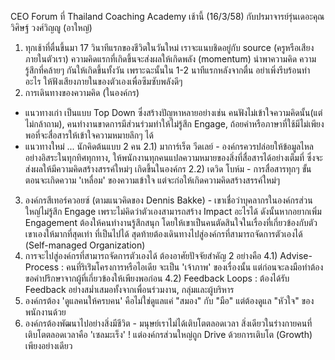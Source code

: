 CEO Forum ที่ Thailand Coaching Academy เช้านี้ (16/3/58) กับปรมาจารย์รุ่นเดอะคุณวิศิษฐ์ วงศ์วิญญู (อาใหญ่)
1) ทุกเช้าที่ตื่นขึ้นมา 17 วินาทีแรกของชีวิตในวันใหม่ เราจะแนบชิดอยู่กับ source (ครูหรือเสียงภายในตัวเรา) ความคิดแรกที่เกิดขึ้นจะส่งผลให้เกิดพลัง (momentum) นำพาความคิด ความรู้สึกที่คล้ายๆ กันให้เกิดขึ้นทั้งวัน เพราะฉะนั้นใน 1-2 นาทีแรกหลังจากตื่น อย่าเพิ่งรีบร้อนทำอะไร ให้ฟังเสียงภายในของตัวเองเพื่อซึมซับพลังดีๆ
2) การเดินทางของความคิด (ในองค์กร)
 - แนวทางเก่า เป็นแบบ Top Down ซึ่งสร้างปัญหาหลายอย่างเช่น คนฟังไม่เข้าใจความคิดนั้น(แต่ไม่กล้าถาม), คนทำงานขาดการมีส่วนร่วมทำให้ไม่รู้สึก Engage, ถ้อยคำหรือภาษาที่ใช้มีไม่เพียงพอที่จะสื่อสารให้เข้าใจความหมายลึกๆ ได้
 - แนวทางใหม่ ... นักคิดต้นแบบ 2 คน
 2.1) มาการ์เร็ต วีดเลย์ - องค์กรควรปล่อยให้ข้อมูลไหลอย่างอิสระในทุกทิศทุกทาง, ให้พนักงานทุกคนแปลความหมายของสิ่งที่สื่อสารได้อย่างเต็มที่ ซึ่งจะส่งผลให้มีความคิดสร้างสรรค์ใหม่ๆ เกิดขึ้นในองค์กร
 2.2) เดวิด โบห์ม - การสื่อสารทุกๆ ขั้นตอนจะเกิดความ 'เหลื่อม' ของความเข้าใจ แต่จะก่อให้เกิดความคิดสร้างสรรค์ใหม่ๆ
3) องค์กรสีเทอร์ควอยซ์ (ตามแนวคิดของ Dennis Bakke) - เขาเชื่อว่าบุคลากรในองค์กรส่วนใหญ่ไม่รู้สึก Engage เพราะไม่คิดว่าตัวเองสามารถสร้าง Impact อะไรได้ ดังนั้นหากอยากเพิ่ม Engagement ต้องให้คนทำงานรู้สึกสนุก โดยให้เขาเป็นคนตัดสินใจในเรื่องที่เกี่ยวข้องกับตัวเขาเองให้มากที่สุดเท่า ที่เป็นไปได้ สุดท้ายต้องเดินทางไปสู่องค์กรที่สามารถจัดการตัวเองได้ (Self-managed Organization)
4) การจะไปสู่องค์กรที่สามารถจัดการตัวเองได้ ต้องอาศัยปัจจัยสำคัญ 2 อย่างคือ
 4.1) Advise-Process : คนที่ริเร่ิมโครงการหรือไอเดีย จะเป็น 'เจ้าภาพ' ของเรื่องนั้น แต่ก่อนจะลงมือทำต้องขอคำปรึกษาจากผู้ที่เกี่ยวข้องให้เพียงพอก่อน
 4.2) Feedback Loops : ต้องได้รับ Feedback อย่างสม่ำเสมอทั้งจากเพื่อนร่วมงาน, กลุ่มและผู้บริหาร
5) องค์กรต้อง 'ดูแลคนให้ครบคน' คือไม่ใช่ดูแลแค่ "สมอง" กับ "มือ" แต่ต้องดูแล "หัวใจ" ของพนักงานด้วย
6) องค์กรต้องพัฒนาไปอย่างสิ่งมีชีวิต - มนุษย์เราไม่ได้เติบโตตลอดเวลา สิ่งเดียวในร่างกายคนที่เติบโตตลอดเวลาคือ 'เซลมะเร็ง' ! แต่องค์กรส่วนใหญ่ถูก Drive ด้วยการเติบโต (Growth) เพียงอย่างเดียว